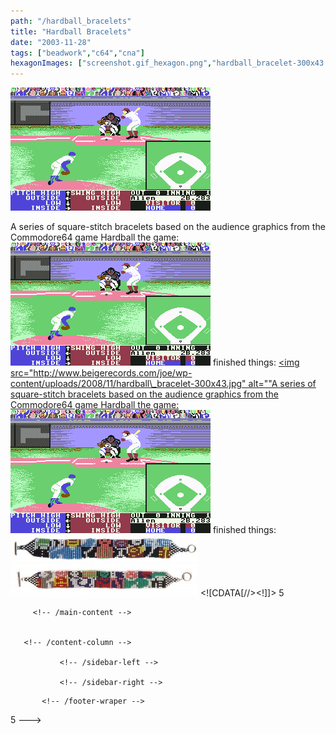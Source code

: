 ```yaml
---
path: "/hardball_bracelets"
title: "Hardball Bracelets"
date: "2003-11-28"
tags: ["beadwork","c64","cna"]
hexagonImages: ["screenshot.gif_hexagon.png","hardball_bracelet-300x43.jpg_hexagon.jpeg","hardball2-300x52.jpg_hexagon.jpeg","hardball_bracelet.jpg_hexagon.jpeg","hardball2.jpg_hexagon.jpeg"]
---
```


 [![](screenshot.gif)](screenshot.gif)

A series of square-stitch bracelets based on the audience graphics from the Commodore64 game Hardball the game: [![](screenshot.gif "screenshot")](screenshot.gif) finished things: [<img src="http://www.beigerecords.com/joe/wp-content/uploads/2008/11/hardball\_bracelet-300x43.jpg" alt=""A series of square-stitch bracelets based on the audience graphics from the Commodore64 game Hardball the game:](hardball_bracelet.jpg) [![](screenshot.gif "screenshot")](screenshot.gif) finished things: [![](hardball_bracelet-300x43.jpg "hardball_bracelet")](hardball_bracelet.jpg)[![](hardball2-300x52.jpg "hardball2")](hardball2.jpg)           <!--//--><!\[CDATA\[//><!-- var \_gaq = \_gaq || \[\];\_gaq.push(\["\_setAccount", "UA-6502690-3"\]);\_gaq.push(\["\_trackPageview"\]);(function() {var ga = document.createElement("script");ga.type = "text/javascript";ga.async = true;ga.src = ("https:" == document.location.protocol ? "https://ssl" : "http://www") + ".google-analytics.com/ga.js";var s = document.getElementsByTagName("script")\[0\];s.parentNode.insertBefore(ga, s);})(); //--><!\]\]>  5 
  <!---
  <div class="field field-type-filefield field-field-images" xmlns="http://www.w3.org/1999/xhtml">
      
    <div class="field-items">
            <div class="field-item odd">
                    <a href="http://www.beigerecords.com/joe-old/sites/default/files/screenshot.gif" class="imagecache imagecache-square_thumbnail imagecache-imagelink imagecache-square_thumbnail_imagelink"><img src="http://www.beigerecords.com/joe-old/sites/default/files/imagecache/square_thumbnail/screenshot.gif" alt="" title="" width="300" height="300" class="imagecache imagecache-square_thumbnail"/></a>        </div>
        </div>
</div> 
A series of square-stitch bracelets based on the audience graphics from the Commodore64 game Hardball

the game:
 <a href="http://www.beigerecords.com/joe/wp-content/uploads/2008/11/screenshot.gif" xmlns="http://www.w3.org/1999/xhtml"><img src="http://www.beigerecords.com/joe/wp-content/uploads/2008/11/screenshot.gif" alt="" title="screenshot" width="320" height="197" class="alignnone size-full wp-image-71"/></a> 

finished things:
 <a href="http://www.beigerecords.com/joe/wp-content/uploads/2008/11/hardball_bracelet.jpg" xmlns="http://www.w3.org/1999/xhtml">&lt;img src="http://www.beigerecords.com/joe/wp-content/uploads/2008/11/hardball_bracelet-300x43.jpg" alt=""A series of square-stitch bracelets based on the audience graphics from the Commodore64 game Hardball

the game:
<a href="/joe/newdrupal/sites/default/files/images/screenshot.gif"><img src="/joe/newdrupal/sites/default/files/images/screenshot.gif" alt="" title="screenshot" width="320" height="197" class="alignnone size-full wp-image-71"/></a>

finished things:
<a href="http://www.beigerecords.com/joe/wp-content/uploads/2008/11/hardball_bracelet.jpg"><img src="/joe/newdrupal/sites/default/files/images/hardball_bracelet-300x43.jpg" alt="" title="hardball_bracelet" width="300" height="43" class="alignnone size-medium wp-image-72"/></a><a href="http://www.beigerecords.com/joe/wp-content/uploads/2008/11/hardball2.jpg"><img src="/joe/newdrupal/sites/default/files/images/hardball2-300x52.jpg" alt="" title="hardball2" width="300" height="52" class="alignnone size-medium wp-image-73"/></a>

          
    
          
    
  
 <!-- /node -->          								
         <!-- /main-content -->

        
       <!-- /content-column -->

               <!-- /sidebar-left -->
      
               <!-- /sidebar-right -->
          
   <!-- /columns -->

    
           <!-- /footer-wraper -->
    
   <!-- /container -->

  <script type="text/javascript" src="/joe-old/sites/default/files/js/js_31b13ff6f9c0876c48173c60d425fc8f.js"></script>
<script type="text/javascript">
<!--//--><![CDATA[//><!--
var _gaq = _gaq || [];_gaq.push(["_setAccount", "UA-6502690-3"]);_gaq.push(["_trackPageview"]);(function() {var ga = document.createElement("script");ga.type = "text/javascript";ga.async = true;ga.src = ("https:" == document.location.protocol ? "https://ssl" : "http://www") + ".google-analytics.com/ga.js";var s = document.getElementsByTagName("script")[0];s.parentNode.insertBefore(ga, s);})();
//--><!]]>
</script>


</a> 5
  --->
